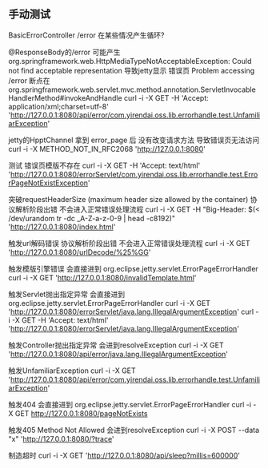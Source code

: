 
## 手动测试  

BasicErrorController /error 在某些情况产生循环?

@ResponseBody的/error 可能产生 org.springframework.web.HttpMediaTypeNotAcceptableException: Could not find acceptable representation
导致jetty显示 错误页 Problem accessing /error
断点在 org.springframework.web.servlet.mvc.method.annotation.ServletInvocableHandlerMethod#invokeAndHandle
curl -i -X GET -H 'Accept: application/xml;charset=utf-8' 'http://127.0.0.1:8080/api/error/com.yirendai.oss.lib.errorhandle.test.UnfamiliarException'

jetty的HpptChannel 拿到 error_page 后 没有改变请求方法 导致错误页无法访问
curl -i -X METHOD_NOT_IN_RFC2068 'http://127.0.0.1:8080'

测试 错误页模版不存在
curl -i -X GET -H 'Accept: text/html' 'http://127.0.0.1:8080/errorServlet/com.yirendai.oss.lib.errorhandle.test.ErrorPageNotExistException'

突破requestHeaderSize (maximum header size allowed by the container) 协议解析阶段出错 不会进入正常错误处理流程
curl -i -X GET -H "Big-Header: $(< /dev/urandom tr -dc _A-Z-a-z-0-9 | head -c8192)" 'http://127.0.0.1:8080/index.html'

触发url解码错误 协议解析阶段出错 不会进入正常错误处理流程
curl -i -X GET 'http://127.0.0.1:8080/urlDecode/%25%GG'

触发模版引擎错误 会直接进到 org.eclipse.jetty.servlet.ErrorPageErrorHandler
curl -i -X GET 'http://127.0.0.1:8080/invalidTemplate.html'

触发Servlet抛出指定异常 会直接进到 org.eclipse.jetty.servlet.ErrorPageErrorHandler
curl -i -X GET 'http://127.0.0.1:8080/errorServlet/java.lang.IllegalArgumentException'
curl -i -X GET -H 'Accept: text/html' 'http://127.0.0.1:8080/errorServlet/java.lang.IllegalArgumentException'

触发Controller抛出指定异常 会进到resolveException
curl -i -X GET 'http://127.0.0.1:8080/api/error/java.lang.IllegalArgumentException'

触发UnfamiliarException
curl -i -X GET 'http://127.0.0.1:8080/api/error/com.yirendai.oss.lib.errorhandle.test.UnfamiliarException'

触发404 会直接进到 org.eclipse.jetty.servlet.ErrorPageErrorHandler
curl -i -X GET http://127.0.0.1:8080/pageNotExists

触发405 Method Not Allowed 会进到resolveException
curl -i -X POST --data "x" 'http://127.0.0.1:8080/?trace'

制造超时
curl -i -X GET 'http://127.0.0.1:8080/api/sleep?millis=600000'
